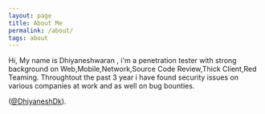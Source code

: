 ```yaml
---
layout: page
title: About Me
permalink: /about/
tags: about
---
```


Hi, My name is Dhiyaneshwaran , i'm a penetration tester with strong background on Web,Mobile,Network,Source Code Review,Thick Client,Red Teaming.
Throughtout the past 3 year i have found security issues on various companies at work and as well on bug bounties.

([@DhiyaneshDk](https://twitter.com/DhiyaneshDK)).
